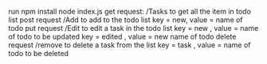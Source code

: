 run npm install
node index.js
get request:  /Tasks to get all the item in todo list
post request /Add to add to the todo list
key = new, value = name of todo
put request /Edit to edit a task in the todo list
key = new , value = name of todo to be updated
key = edited , value = new name of todo
delete request /remove to delete a task from the list
key = task , value = name of todo to be deleted